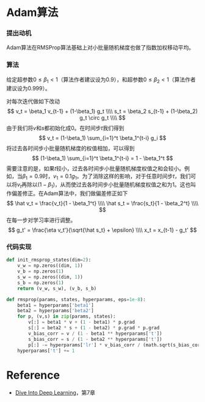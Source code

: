 # Adam算法

### 提出动机

Adam算法在RMSProp算法基础上对小批量随机梯度也做了指数加权移动平均。

### 算法

给定超参数$0 \le \beta_1 < 1$（算法作者建议设为0.9），和超参数$0 \le \beta_2 < 1$（算法作者建议设为0.999）。

对每次迭代做如下改动
$$
v_t = \beta_1 v_{t-1} + (1-\beta_1) g_t \\\\
s_t = \beta_2 s_{t-1} + (1-\beta_2) g_t \circ g_t \\\\
$$
由于我们将$v$和$s$都初始化成0。在时间步$t$我们得到
$$
v_t = (1-\beta_1) \sum_{i=1}^t \beta_1^{t-i} g_i
$$
将过去各时间步小批量随机梯度的权值相加，可以得到
$$
(1-\beta_1) \sum_{i=1}^t \beta_1^{t-i} = 1 - \beta_1^t
$$
需要注意的是，如果$t$较小，过去各时间步小批量随机梯度权值之和会较小。例如，当$\beta_1=0.9$时，$v_1=0.1g_1$。为了消除这样的影响，对于任意时间步$t$，我们可以将$v_t$再除以$(1-\beta_1)$，从而使过去各时间步小批量随机梯度权值之和为1。这也叫作偏差修正。在Adam算法中，我们做偏差修正如下
$$
\hat v_t = \frac{v_t}{1 - \beta_1^t} \\\\
\hat s_t = \frac{s_t}{1 - \beta_2^t} \\\\
$$
在每一步对学习率进行调整。
$$
g_t' = \frac{\eta v_t'}{\sqrt{\hat s_t} + \epsilon} \\\\
x_t = x_{t-1} - g_t'
$$

### 代码实现

```python
def init_rmsprop_states(dim=2):
    v_w = np.zeros((dim, 1))
    v_b = np.zeros(1)
    s_w = np.zeros((dim, 1))
    s_b = np.zeros(1)
    return (v_w, s_w), (v_b, s_b)

def rmsprop(params, states, hyperparams, eps=1e-8):
    beta1 = hyperparams['beta1']
    beta2 = hyperparams['beta2']
    for p, (v,s) in zip(params, states):
        v[:] = beta1 * v + (1 - beta1) * p.grad
        s[:] = beta2 * s + (1 - beta2) * p.grad * p.grad
        v_bias_corr = v / (1 - beta1 ** hyperparams['t'])
        s_bias_corr = s / (1 - beta2 ** hyperparams['t'])
        p[:] -= hyperparams['lr'] * v_bias_corr / (math.sqrt(s_bias_corr) + eps)
    hyperparams['t'] += 1
```



# Reference

- [Dive Into Deep Learning](http://zh.gluon.ai/chapter_recurrent-neural-networks/rnn.html)，第7章